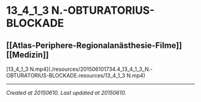 # 13_4_1_3 N.-OBTURATORIUS-BLOCKADE
 [[Atlas-Periphere-Regionalanästhesie-Filme]] [[Medizin]] 
---



[13\_4\_1\_3 N.mp4](./resources/201506101734.4_13_4_1_3_N.-OBTURATORIUS-BLOCKADE.resources/13_4_1_3 N.mp4)

---

_Created at 20150610._
_Last updated at 20150610._




